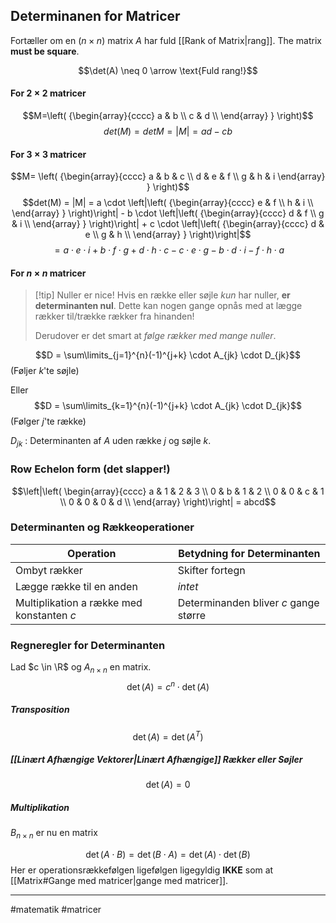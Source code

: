 ## Determinanen for Matricer
Fortæller om en ($n\times n$) matrix $A$ har fuld [[Rank of Matrix|rang]]. The matrix **must be square**.

$$\det(A) \neq 0 \arrow \text{Fuld rang!}$$





#### For $2\times 2$ matricer
$$M=\left( {\begin{array}{cccc} a & b \\ c & d \\ \end{array} } \right)$$
$$det(M) = detM = |M| = ad-cb$$
#### For $3\times 3$ matricer
$$M=
\left( {\begin{array}{cccc}
a & b & c \\
d & e & f \\
g & h & i
\end{array} } \right)$$
$$det(M) = |M| = a \cdot \left|\left( {\begin{array}{cccc} e & f \\ h & i \\ \end{array} } \right)\right| - b \cdot  \left|\left( {\begin{array}{cccc} d & f \\ g & i \\ \end{array} } \right)\right| + c \cdot \left|\left( {\begin{array}{cccc} d & e \\ g & h \\ \end{array} } \right)\right|$$
$$= a \cdot e \cdot i + b \cdot f \cdot g + d \cdot h \cdot c - c \cdot e \cdot g - b \cdot d \cdot i - f \cdot h \cdot a$$
#### For $n\times n$ matricer
>[!tip] Nuller er nice!
> Hvis en række eller søjle *kun* har nuller, **er determinanten nul**. Dette kan nogen gange opnås med at lægge rækker til/trække rækker fra hinanden! 
> 
> Derudover er det smart at *følge rækker med mange nuller*.

$$D = \sum\limits_{j=1}^{n}(-1)^{j+k} \cdot A_{jk} \cdot D_{jk}$$
(Føljer $k$'te søjle)

Eller
$$D = \sum\limits_{k=1}^{n}(-1)^{j+k} \cdot A_{jk} \cdot D_{jk}$$
(Følger $j$'te række)

$D_{jk}$ : Determinanten af $A$ uden række $j$ og søjle $k$.

### Row Echelon form (det slapper!)
$$\left|\left(
\begin{array}{cccc}
 a & 1 & 2 & 3 \\
 0 & b & 1 & 2 \\
 0 & 0 & c & 1 \\
 0 & 0 & 0 & d \\
\end{array}
\right)\right| = abcd$$

### Determinanten og Rækkeoperationer

| **Operation**                             | **Betydning for Determinanten**       |
| ----------------------------------------- | ------------------------------------- |
| Ombyt rækker                              | Skifter fortegn                       |
| Lægge række til en anden                  | *intet*                               |
| Multiplikation a række med konstanten $c$ | Determinanden bliver $c$ gange større |

### Regneregler for Determinanten
Lad $c \in \R$ og $A_{n\times n}$ en matrix.
$$\det(A) =  c^{n} \cdot \det(A)$$
##### Transposition
$$\det(A) = \det(A^{T})$$

##### [[Linært Afhængige Vektorer|Linært Afhængige]] Rækker eller Søjler
$$\det(A) = 0$$

##### Multiplikation
$B_{n\times n}$ er nu en matrix

$$\det(A \cdot B) = \det(B \cdot A) = \det(A) \cdot \det(B)$$
Her er operationsrækkefølgen ligefølgen ligegyldig **IKKE** som at [[Matrix#Gange med matricer|gange med matricer]].

---
#matematik #matricer 